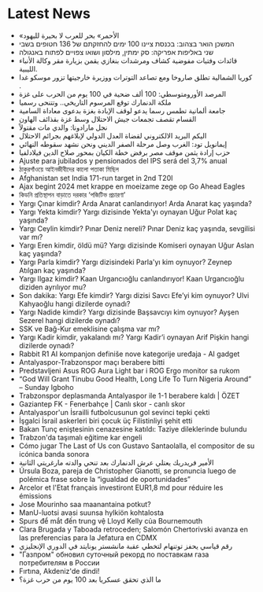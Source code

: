 # Latest News
-  «الأحمر» بحر للعرب لا بحيرة لليهود
-  המשכן הואר בצהוב: בכנסת ציינו 100 ימים להחזקתם של 136 חטופים בשבי
-  שני באליפות אפריקה: סק ימתין, מילסון ושואו צפויים לפתוח באנגולה
-  قائدات وفتيات مفوضية كشاف ومرشدات بنغازي يقمن بزيارة مقر وكالة الأنباء الليبية.
-  كوريا الشمالية تطلق صاروخا ومع تصاعد التوترات ووزيرة خارجيتها تزور موسكو غدا .
-  المرصد الأورومتوسطي: 100 ألف ضحية في 100 يوم من الحرب على غزة
-  ملكة الدنمارك توقع المرسوم التاريخي.. وتتنحى رسميا
-  جامعة ألمانية تطمس رسما يدعو لوقف الإبادة بغزة بدعوى معاداة السامية
-  القسام تقصف تجمعات جيش الاحتلال وسط غزة بقذائف الهاون
-  نجل مارادونا: والدي مات مقتولاً
-  اليكم البريد الالكتروني لقضاة العدل الدولي لإبلاغهم بجرائم الاحتلال
-  إيمانويل تود: الغرب وصل مرحلة الصفر الديني ونحن نشهد سقوطه النهائي
-  حزب إرادة يثمن موقف مصر برفض خطة الكيان بمحور صلاح الدين فيلادلفيا
-  Ajuste para jubilados y pensionados del IPS será del 3,7% anual
-  ঠাকুরগাঁওয়ে আইনজীবীদের কালো পতাকা মিছিল
-  Afghanistan set India 171-run target in 2nd T20I
-  Ajax begint 2024 met krappe en moeizame zege op Go Ahead Eagles
-  কিডনি প্রতিস্থাপন বাড়াতে দরকার ‘পজিটিভ প্রচারণা’
-  Yargı Çınar kimdir? Arda Anarat canlandırıyor! Arda Anarat kaç yaşında?
-  Yargı Yekta kimdir? Yargı dizisinde Yekta'yı oynayan Uğur Polat kaç yaşında?
-  Yargı Ceylin kimdir? Pınar Deniz nereli? Pınar Deniz kaç yaşında, sevgilisi var mı?
-  Yargı Eren kimdir, öldü mü? Yargı dizisinde Komiseri oynayan Uğur Aslan kaç yaşında?
-  Yargı Parla kimdir? Yargı dizisindeki Parla'yı kim oynuyor? Zeynep Atılgan kaç yaşında?
-  Yargı Ilgaz kimdir? Kaan Urgancıoğlu canlandırıyor! Kaan Urgancıoğlu diziden ayrılıyor mu?
-  Son dakika: Yargı Efe kimdir? Yargı dizisi Savcı Efe’yi kim oynuyor? Ulvi Kahyaoğlu hangi dizilerde oynadı?
-  Yargı Nadide kimdir? Yargı dizisinde Başsavcıyı kim oynuyor? Ayşen Sezerel hangi dizilerde oynadı?
-  SSK ve Bağ-Kur emeklisine çalışma var mı?
-  Yargı Kadir kimdir, yakalandı mı? Yargı Kadir’i oynayan Arif Pişkin hangi dizilerde oynadı?
-  Rabbit R1 AI kompanjon definiše nove kategorije uređaja - AI gadget
-  Antalyaspor-Trabzonspor maçı berabere bitti
-  Predstavljeni Asus ROG Aura Light bar i ROG Ergo monitor sa rukom
-  “God Will Grant Tinubu Good Health, Long Life To Turn Nigeria Around” – Sunday Igboho
-  Trabzonspor deplasmanda Antalyaspor ile 1-1 berabere kaldı | ÖZET
-  Gaziantep FK - Fenerbahçe | Canlı skor - canlı skor
-  Antalyaspor'un İsrailli futbolcusunun gol sevinci tepki çekti
-  İşgalci İsrail askerleri biri çocuk üç Filistinliyi şehit etti
-  Bakan Tunç eniştesinin cenazesine katıldı: Taziye dileklerinde bulundu
-  Trabzon'da taşımalı eğitime kar engeli
-  Cómo jugar The Last of Us con Gustavo Santaolalla, el compositor de su icónica banda sonora
-  الأمير فريدريك يعتلي عرش الدنمارك بعد تنحي والدته مارغريتي الثانية
-  Úrsula Boza, pareja de Christopher Gianotti, se pronuncia luego de polémica frase sobre la “igualdad de oportunidades”
-  Arcelor et l'Etat français investiront EUR1,8 md pour réduire les émissions
-  Jose Mourinho saa maanantaina potkut?
-  ManU-luotsi avasi suunsa hylkiön kohtalosta
-  Spurs để mắt đến trung vệ Lloyd Kelly của Bournemouth
-  Clara Brugada y Taboada retroceden; Salomón Chertorivski avanza en las preferencias para la Jefatura en CDMX
-  رقم قياسي يحفز توتنهام لتخطي عقبة مانشستر يونايتد في الدوري الإنجليزي
-  "Газпром" обновил суточный рекорд по поставкам газа потребителям в России
-  Fırtına, Akdeniz'de dindi!
-  ما الذي تحقق عسكريا بعد 100 يوم من حرب غزة؟
